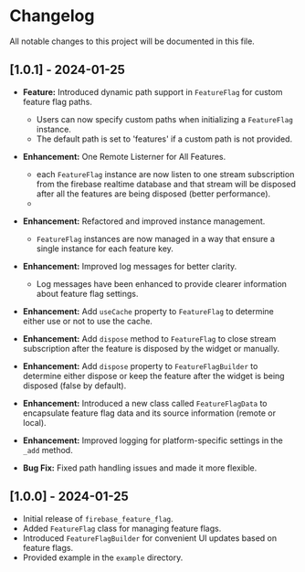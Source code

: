 # Changelog

All notable changes to this project will be documented in this file.


## [1.0.1] - 2024-01-25
- **Feature:** Introduced dynamic path support in `FeatureFlag` for custom feature flag paths.
  - Users can now specify custom paths when initializing a `FeatureFlag` instance.
  - The default path is set to 'features' if a custom path is not provided.
  
- **Enhancement:** One Remote Listerner for All Features.
  - each `FeatureFlag` instance are now listen to one stream subscription from the firebase realtime database and that stream will be disposed after all the features are being disposed (better performance).
  - 
- **Enhancement:** Refactored and improved instance management.
  - `FeatureFlag` instances are now managed in a way that ensure a single instance for each feature key.

- **Enhancement:** Improved log messages for better clarity.
  - Log messages have been enhanced to provide clearer information about feature flag settings.

- **Enhancement:** Add `useCache` property to `FeatureFlag` to determine either use or not to use the cache.
  
- **Enhancement:** Add `dispose` method to `FeatureFlag` to close stream subscription after the feature is disposed by the widget or manually.

- **Enhancement:** Add `dispose` property to `FeatureFlagBuilder` to determine either dispose or keep the feature after the widget is being disposed (false by default).

- **Enhancement:** Introduced a new class called `FeatureFlagData` to encapsulate feature flag data and its source information (remote or local).

- **Enhancement:** Improved logging for platform-specific settings in the `_add` method.

- **Bug Fix:** Fixed path handling issues and made it more flexible.

[Unreleased]: https://github.com/your/repository/compare/v2.0.0...HEAD
[2.0.0]: https://github.com/your/repository/releases/tag/v2.0.0


## [1.0.0] - 2024-01-25
- Initial release of `firebase_feature_flag`.
- Added `FeatureFlag` class for managing feature flags.
- Introduced `FeatureFlagBuilder` for convenient UI updates based on feature flags.
- Provided example in the `example` directory.